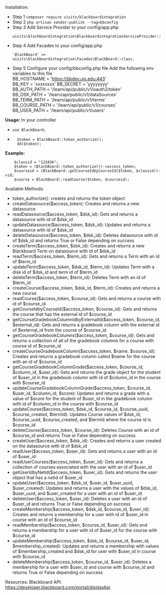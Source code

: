 Installation:
- Step 1
    ```composer require uisits/blackboardintegration```
- Step 2
    ``` php artisan vendor:publish --tag=bbconfig ```
- Step 3
    Add Service Provider to your config/app.php
    ```
    uisits\blackboardintegration\BlackboardintegrationServiceProvider::class,
    ```
- Step 4
    Add Facades to your config/app.php
    ```
    'BlackBoard' => uisits\blackboardintegration\Facades\BlackBoard::class,
    ```
- Step 5
    Configure your config/bbconfig.php file
    Add the following env variables to this file  
    BB_HOSTNAME = 'https://bbdev.uis.edu:443'  
    BB_KEY = 'xxxxxxxx'
    BB_SECRET = 'yyyyyyyy'  
    BB_AUTH_PATH = '/learn/api/public/v1/oauth2/token'  
    BB_DSK_PATH = '/learn/api/public/v1/dataSources'  
    BB_TERM_PATH = '/learn/api/public/v1/terms'  
    BB_COURSE_PATH = '/learn/api/public/v1/courses'  
    BB_USER_PATH = '/learn/api/public/v1/users'  

**Usage:**
 In your controller
- ``` use BlackBoard; ```
- ```
    $token = BlackBoard::token_authorize();
	dd($token);
    ```

**Example:**
```
    $classid = "123456";
    $token = (BlackBoard::token_authorize())->access_token;
    $courseid = (BlackBoard::getCourseIdbyCourseId($token, $classid))->id;
    $course = BlackBoard::readCourse($token, $courseid);
```

Available Methods:
- token_authorize(): creates and returns the token object
- createDatasource($access_token): Creates and returns a new datasource
- readDatasource($access_token, $dsk_id): Gets and returns a datasource with id of $dsk_id
- updateDatasource($access_token, $dsk_id): Updates and returns a datasource with id of $dsk_id
- deleteDatasource($access_token, $dsk_id): Deletes datasource with id of $dsk_id and returns True or False depending on success
- createTerm($access_token, $dsk_id): Creates and returns a new Blackboard Term on datasource with id of $dsk_id
- readTerm($access_token, $term_id): Gets and returns a Term with an id of $term_id
- updateTerm($access_token, $dsk_id, $term_id): Updates Term with a disk id of $dsk_id and term id of $term_id
- deleteTerm($access_token, $term_id): Deletes Term with an id of $term_id
- createCourse($access_token, $dsk_id, $term_id): Creates and returns a new course
- readCourse($access_token, $course_id): Gets and returns a course with id of $course_id
- getCourseIdbyCourseId($access_token, $course_id): Gets and returns the course that has the external id of $course_id
- getCourseGradebookColumnIdbyExternalId($access_token, $course_id, $external_id): Gets and returns a gradebook column with the external id of $external_id from the course of $course_id
- getCourseGradebookColumns($access_token, $course_id): Gets and returns a collection of all of the gradebook columns for a course with course id of $course_id
- createCourseGradebookColumn($access_token, $name, $course_id): Creates and returns a gradebook column called $name for the course with an id of $course_id
- getCourseGradebookColumnGrade($access_token, $course_id, $column_id, $user_id): Gets and returns the grade object for the student of $user_id in the gradebook column with id of $column_id in the course with $course_id
- updateCourseGradebookColumnGrade($access_token, $course_id, $user_id, $column_id, $score): Updates and returns a grade with a value of $score for the student of $user_id in the gradebook column with id of $column_id in the course with $course_id
- updateCourse($access_token, $dsk_id, $course_id, $course_uuid, $course_created, $termId): Updates Course values of $dsk_id, $course_uuid, $course_created, and $termId where the course id is $course_id
- deleteCourse($access_token, $course_id): Deletes Course with an id of $course_id and returns True or False depending on success
- createUser($access_token, $dsk_id): Creates and returns a user created on the datasource with id of $dsk_id
- readUser($access_token, $user_id): Gets and returns a user with an id of $user_id
- readUserCourses($access_token, $user_id): Gets and returns a collection of courses associated with the user with an id of $user_id
- getUserIdbyNetid($access_token, $user_id): Gets and returns the user object that has a netid of $user_id
- updateUser($access_token, $dsk_id, $user_id, $user_uuid, $user_created): Updates and returns a user with the values of $dsk_id, $user_uuid, and $user_created for a user with an id of $user_id
- deleteUser($access_token, $user_id): Deletes a user with an id of $user_id and returns True or False depending on success
- createMembership($access_token, $dsk_id, $course_id, $user_id): Creates and returns a membership for a user with id of $user_id in course with an id of $course_id
- readMembership($access_token, $course_id, $user_id): Gets and returns a membership for a user with id of $user_id for the course with $course_id
- updateMembership($access_token, $dsk_id, $course_id, $user_id, $membership_created): Updates and returns a membership with values of $membership_created and $dsk_id for user with $user_id in course with $course_id
- deleteMembership($access_token, $course_id, $user_id): Deletes a membership for a user with $user_id and course with $course_id and returns True or False depending on success

Resources:
Blackboard API: https://developer.blackboard.com/portal/displayApi